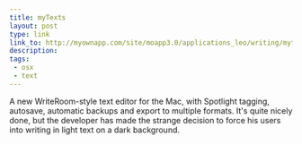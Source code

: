```yaml
---
title: myTexts
layout: post
type: link
link_to: http://myownapp.com/site/moapp3.0/applications_leo/writing/mytexts/mytexts.html
description:
tags:
 - osx
 - text
---
```

A new WriteRoom-style text editor for the Mac, with Spotlight tagging, autosave, automatic backups and export to multiple formats. It's quite nicely done, but the developer has made the strange decision to force his users into writing in light text on a dark background. 